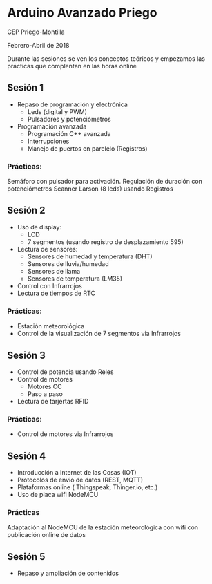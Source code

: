 # Arduino Avanzado Priego

CEP Priego-Montilla

Febrero-Abril de 2018


Durante las sesiones se ven los conceptos teóricos y empezamos las prácticas que complentan en las horas online

## Sesión 1
* Repaso de programación y electrónica
  * Leds (digital y PWM)
  * Pulsadores y potenciómetros
* Programación avanzada
    * Programación C++ avanzada
    * Interrupciones
    * Manejo de puertos en parelelo (Registros)

### Prácticas:
  Semáforo con pulsador para activación. Regulación de duración con potenciómetros
  Scanner Larson (8 leds) usando Registros


## Sesión 2
* Uso de display:
  * LCD
  * 7 segmentos (usando registro de desplazamiento 595)
* Lectura de sensores:
  * Sensores de humedad y temperatura (DHT)
  * Sensores de lluvia/humedad
  * Sensores de llama
  * Sensores de temperatura (LM35)
* Control con Infrarrojos
* Lectura de tiempos de RTC

### Prácticas:
  * Estación meteorológica
  * Control de la visualización de 7 segmentos via Infrarrojos


## Sesión 3
* Control de potencia usando Reles
* Control de motores
  * Motores CC
  * Paso a paso
* Lectura de tarjertas RFID


### Prácticas:
  * Control de motores via Infrarrojos

## Sesión 4
* Introducción a Internet de las Cosas (IOT)
* Protocolos de envio de datos (REST, MQTT)
* Plataformas online ( Thingspeak, Thinger.io, etc.)
* Uso de placa wifi NodeMCU

### Prácticas
Adaptación al NodeMCU de la estación meteorológica con wifi con publicación online de datos

## Sesión 5
* Repaso y ampliación de contenidos
